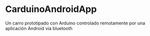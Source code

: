 # CarduinoAndroidApp
Un carro prototipado con Arduino controlado remotamente por una aplicación Android via bluetooth
